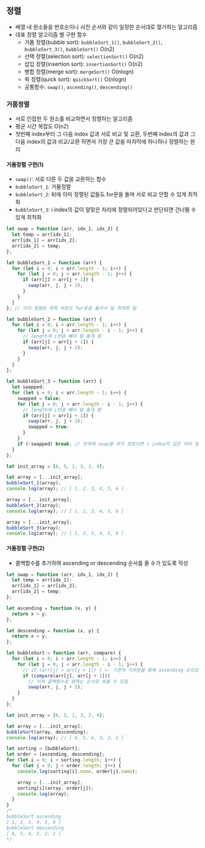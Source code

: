 ## 정렬

- 배열 내 원소들을 번호순이나 사전 순서와 같이 일정한 순서대로 열거하는 알고리즘
- 대표 정렬 알고리즘 별 구현 함수
  - 거품 정렬(bubble sort): `bubbleSort_1()`, `bubbleSort_2()`, `bubbleSort_3()`, `bubbleSort()` O(n2)
  - 선택 정렬(selection sort): `selectionSort()` O(n2)
  - 삽입 정렬(insertion sort): `insertionSort()` O(n2)
  - 병합 정렬(merge sort): `mergeSort()` O(nlogn)
  - 퀵 정렬(quick sort): `quickSort()` O(nlogn)
  - 공통함수: `swap()`, `ascending()`, `descending()`

### 거품정렬

- 서로 인접한 두 원소를 비교하면서 정렬하는 알고리즘
- 평균 시간 복잡도 O(n2)
- 첫번째 index부터 그 다음 index 값과 서로 비교 및 교환, 두번째 index의 값과 그 다음 index의 값과 비교/교환 하면서 가장 큰 값을 마지막에 하나하나 정렬하는 원리

#### 거품정렬 구현(1)

- `swap()`: 서로 다른 두 값을 교환하는 함수
- `bubbleSort_1`: 거품정렬
- `bubbleSort_2`: 뒤에 이미 정렬된 값들도 for문을 돌며 서로 비교 안할 수 있게 최적화
- `bubbleSort_3`: i index의 값이 알맞은 자리에 정렬되어있다고 판단되면 건너뛸 수 있게 최적화

```javascript
let swap = function (arr, idx_1, idx_2) {
  let temp = arr[idx_1];
  arr[idx_1] = arr[idx_2];
  arr[idx_2] = temp;
};

let bubbleSort_1 = function (arr) {
  for (let i = 0; i < arr.length - 1; i++) {
    for (let j = 0; j < arr.length - 1; j++) {
      if (arr[j] > arr[j + 1]) {
        swap(arr, j, j + 1);
      }
    }
  }
}; // 이미 정렬된 뒤쪽 부분도 for문을 돌아서 덜 최적화 됨

let bubbleSort_2 = function (arr) {
  for (let i = 0; i < arr.length - 1; i++) {
    for (let j = 0; j < arr.length - i - 1; j++) {
      // length에 i만큼 빼서 덜 돌게 함
      if (arr[j] > arr[j + 1]) {
        swap(arr, j, j + 1);
      }
    }
  }
};

let bubbleSort_3 = function (arr) {
  let swapped;
  for (let i = 0; i < arr.length - 1; i++) {
    swapped = false;
    for (let j = 0; j < arr.length - i - 1; j++) {
      // length에 i만큼 빼서 덜 돌게 함
      if (arr[j] > arr[j + 1]) {
        swap(arr, j, j + 1);
        swapped = true;
      }
    }
    if (!swapped) break; // 만약에 swap을 하지 않았다면 i index의 값은 이미 정렬된 것이니 break
  }
};

let init_array = [6, 5, 1, 3, 2, 4];

let array = [...init_array];
bubbleSort_1(array);
console.log(array); // [ 1, 2, 3, 4, 5, 6 ]

array = [...init_array];
bubbleSort_2(array);
console.log(array); // [ 1, 2, 3, 4, 5, 6 ]

array = [...init_array];
bubbleSort_3(array);
console.log(array); // [ 1, 2, 3, 4, 5, 6 ]
```

#### 거품정렬 구현(2)

- 콜백함수를 추가하여 ascending or descending 순서를 줄 수가 있도록 작성

```javascript
let swap = function (arr, idx_1, idx_2) {
  let temp = arr[idx_1];
  arr[idx_1] = arr[idx_2];
  arr[idx_2] = temp;
};

let ascending = function (x, y) {
  return x > y;
};

let descending = function (x, y) {
  return x < y;
};

let bubbleSort = function (arr, compare) {
  for (let i = 0; i < arr.length - 1; i++) {
    for (let j = 0; j < arr.length - i - 1; j++) {
      // if (arr[j] > arr[j + 1]) { <- 기존의 이부분을 통해 ascending 순으로 정렬했지만,
      if (compare(arr[j], arr[j + 1]))
        // 이제 콜백함수로 원하는 순서로 바꿀 수 있음
        swap(arr, j, j + 1);
    }
  }
};

let init_array = [6, 5, 1, 3, 2, 4];

let array = [...init_array];
bubbleSort(array, descending);
console.log(array); // [ 6, 5, 4, 3, 2, 1 ]

let sorting = [bubbleSort];
let order = [ascending, descending];
for (let i = 0; i < sorting.length; i++) {
  for (let j = 0; j < order.length; j++) {
    console.log(sorting[i].name, order[j].name);

    array = [...init_array];
    sorting[i](array, order[j]);
    console.log(array);
  }
}
/*
bubbleSort ascending
[ 1, 2, 3, 4, 5, 6 ]
bubbleSort descending
[ 6, 5, 4, 3, 2, 1 ]
*/
```
